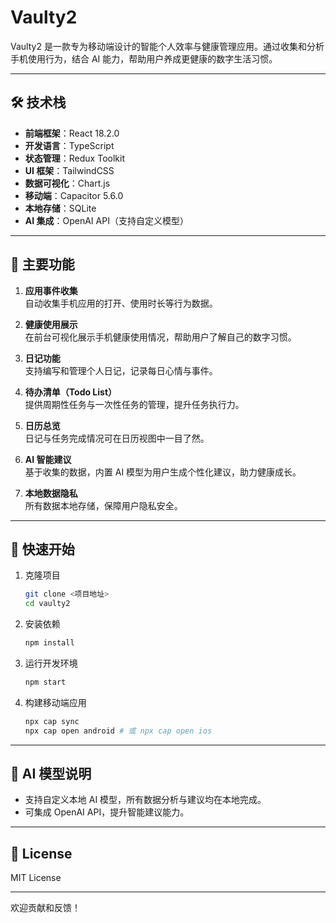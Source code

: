 # Vaulty2

Vaulty2 是一款专为移动端设计的智能个人效率与健康管理应用。通过收集和分析手机使用行为，结合 AI 能力，帮助用户养成更健康的数字生活习惯。

---

## 🛠 技术栈

- **前端框架**：React 18.2.0
- **开发语言**：TypeScript
- **状态管理**：Redux Toolkit
- **UI 框架**：TailwindCSS
- **数据可视化**：Chart.js
- **移动端**：Capacitor 5.6.0
- **本地存储**：SQLite
- **AI 集成**：OpenAI API（支持自定义模型）

---

## 📱 主要功能

1. **应用事件收集**  
   自动收集手机应用的打开、使用时长等行为数据。

2. **健康使用展示**  
   在前台可视化展示手机健康使用情况，帮助用户了解自己的数字习惯。

3. **日记功能**  
   支持编写和管理个人日记，记录每日心情与事件。

4. **待办清单（Todo List）**  
   提供周期性任务与一次性任务的管理，提升任务执行力。

5. **日历总览**  
   日记与任务完成情况可在日历视图中一目了然。

6. **AI 智能建议**  
   基于收集的数据，内置 AI 模型为用户生成个性化建议，助力健康成长。

7. **本地数据隐私**  
   所有数据本地存储，保障用户隐私安全。

---

## 🚀 快速开始

1. 克隆项目
   ```bash
   git clone <项目地址>
   cd vaulty2
   ```
2. 安装依赖
   ```bash
   npm install
   ```
3. 运行开发环境
   ```bash
   npm start
   ```
4. 构建移动端应用
   ```bash
   npx cap sync
   npx cap open android # 或 npx cap open ios
   ```

---

## 🤖 AI 模型说明

- 支持自定义本地 AI 模型，所有数据分析与建议均在本地完成。
- 可集成 OpenAI API，提升智能建议能力。

---

## 📄 License

MIT License

---

欢迎贡献和反馈！

